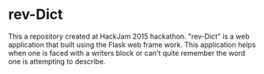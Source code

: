# rev-Dict
This a repository created at HackJam 2015 hackathon. "rev-Dict" is a web application that built using the Flask web frame work.
This application helps when one is faced with a writers block or can't quite remember the word one is attempting to describe.
